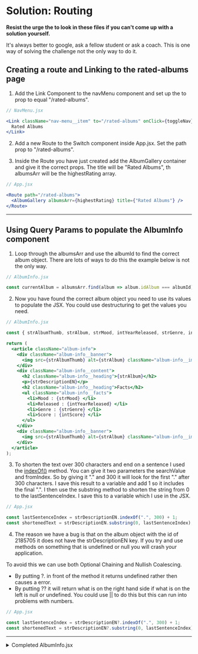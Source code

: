 # Solution: Routing

**Resist the urge the to look in these files if you can't come up with a solution yourself.**

It's always better to google, ask a fellow student or ask a coach. This is one way of solving the challenge not the only way to do it.

## Creating a route and Linking to the rated-albums page

1. Add the Link Component to the navMenu component and set up the to prop to equal "/rated-albums".

```jsx
// NavMenu.jsx

<Link className="nav-menu__item" to="/rated-albums" onClick={toggleNav}>
  Rated Albums
</Link>
```

2. Add a new Route to the Switch component inside App.jsx. Set the path prop to "/rated-albums".

3. Inside the Route you have just created add the AlbumGallery container and give it the correct props. The title will be "Rated Albums", th albumsArr will be the highestRating array.

```jsx
// App.jsx

<Route path="/rated-albums">
  <AlbumGallery albumsArr={highestRating} title={"Rated Albums"} />
</Route>
```

---

## Using Query Params to populate the AlbumInfo component

1. Loop through the albumsArr and use the albumId to find the correct album object. There are lots of ways to do this the example below is not the only way.

```jsx
// AlbumInfo.jsx

const currentAlbum = albumsArr.find(album => album.idAlbum === albumId);
```

2. Now you have found the correct album object you need to use its values to populate the JSX. You could use destructuring to get the values you need.

```jsx
// AlbumInfo.jsx

const { strAlbumThumb, strAlbum, strMood, intYearReleased, strGenre, intScore, strDescriptionEN } = currentAlbum;

return (
  <article className="album-info">
    <div className="album-info__banner">
      <img src={strAlbumThumb} alt={strAlbum} className="album-info__img album-info__img--first" />
    </div>
    <div className="album-info__content">
      <h2 className="album-info__heading">{strAlbum}</h2>
      <p>{strDescriptionEN}</p>
      <h2 className="album-info__heading">Facts</h2>
      <ul className="album-info__facts">
        <li>Mood : {strMood} </li>
        <li>Released : {intYearReleased} </li>
        <li>Genre : {strGenre} </li>
        <li>Score : {intScore} </li>
      </ul>
    </div>
    <div className="album-info__banner">
      <img src={strAlbumThumb} alt={strAlbum} className="album-info__img album-info__img--last" />
    </div>
  </article>
);
```

3. To shorten the text over 300 characters and end on a sentence I used the [indexOf()](https://developer.mozilla.org/en-US/docs/Web/JavaScript/Reference/Global_Objects/String/indexOf) method. You can give it two parameters the searchValue and fromIndex. So by giving it "." and 300 it will look for the first "." after 300 characters. I save this result to a variable and add 1 so it includes the final ".". I then use the substring method to shorten the string from 0 to the lastSentenceIndex. I save this to a variable which I use in the JSX.

```jsx
// App.jsx

const lastSentenceIndex = strDescriptionEN.indexOf(".", 300) + 1;
const shortenedText = strDescriptionEN.substring(0, lastSentenceIndex);
```

4. The reason we have a bug is that on the album object with the id of 2185705 it does not have the strDescriptionEN key. If you try and use methods on something that is undefined or null you will crash your application.

To avoid this we can use both Optional Chaining and Nullish Coalescing.

- By putting ?. in front of the method it returns undefined rather then causes a error.
- By putting ?? it will return what is on the right hand side if what is on the left is null or undefined. You could use || to do this but this can run into problems with numbers.

```jsx
// App.jsx

const lastSentenceIndex = strDescriptionEN?.indexOf(".", 300) + 1;
const shortenedText = strDescriptionEN?.substring(0, lastSentenceIndex) ?? "No description given.";
```

---

<details>
<summary>Completed AlbumInfo.jsx</summary>

```jsx
// AlbumInfo.jsx

import React from "react";

import "./AlbumInfo.scss";

import { useParams } from "react-router";

const AlbumInfo = props => {
  const { albumsArr } = props;
  const { albumId } = useParams();

  const currentAlbum = albumsArr.find(album => album.idAlbum === albumId);
  const { strAlbumThumb, strAlbum, strMood, intYearReleased, strGenre, intScore, strDescriptionEN } = currentAlbum;

  const lastSentenceIndex = strDescriptionEN?.indexOf(".", 300) + 1;
  const shortenedText = strDescriptionEN?.substring(0, lastSentenceIndex) ?? "No description given.";

  return (
    <article className="album-info">
      <div className="album-info__banner">
        <img src={strAlbumThumb} alt={strAlbum} className="album-info__img album-info__img--first" />
      </div>
      <div className="album-info__content">
        <h2 className="album-info__heading">{strAlbum}</h2>
        <p>{shortenedText}</p>
        <h2 className="album-info__heading">Facts</h2>
        <ul className="album-info__facts">
          <li>Mood : {strMood} </li>
          <li>Released : {intYearReleased} </li>
          <li>Genre : {strGenre} </li>
          <li>Score : {intScore} </li>
        </ul>
      </div>
      <div className="album-info__banner">
        <img src={strAlbumThumb} alt={strAlbum} className="album-info__img album-info__img--last" />
      </div>
    </article>
  );
};

export default AlbumInfo;
```

</details>
